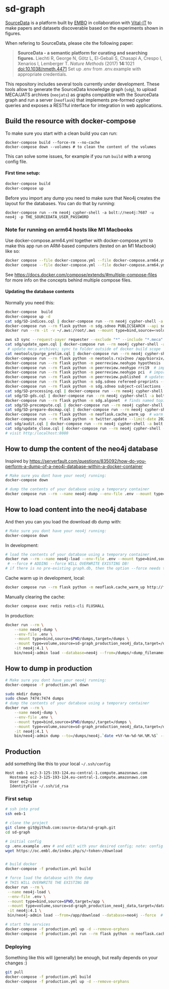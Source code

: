 
# sd-graph
[SourceData](http://sourcedata.embo.org) is a platform built by [EMBO](http://embo.org) in collaboration with [Vital-IT](https://www.vital-it.ch/) to make papers and datasets discoverable based on the experiments shown in figures.

When refering to SourceData, please cite the following paper:

> __SourceData - a semantic platform for curating and searching figures.__
> Liechti R, George N, Götz L, El-Gebali S, Chasapi A, Crespo I, Xenarios I, Lemberger T.
> _Nature Methods_ (2017) __14__:1021 [doi:10.1038/nmeth.4471](http://doi.org/10.1038/nmeth.4471)
Set up .env from .env.example with appropriate credentials.

This repository includes several tools currently under development. These tools allow to generate the SourceData knowledge graph (`sdg`), to upload MECA/JATS archives (`neojats`) as graphs compatible with the SourceData graph and run a server (`neoflask`) that implements pre-formed cypher queries and exposes a RESTful interface for  integration in web applications.

## Build the resource with docker-compose

To make sure you start with a clean build you can run:

```
docker-compose build --force-rm --no-cache
docker-compose down --volumes # to clean the content of the volumes
```

This can solve some issues, for example if you run `build` with a wrong config file.

#### First time setup:

```bash
docker-compose build
docker-compose up
```

Before you import any dump you need to make sure that Neo4j creates the layout for the databases. You can do that by running:

```
docker-compose run --rm neo4j cypher-shell -a bolt://neo4j:7687 -u neo4j -p THE_SOURCEDATA_USER_PASSWORD
```

### Note for running on arm64 hosts like M1 Macbooks

Use docker-compose.arm64.yml together with docker-compose.yml to make this app run on ARM-based computers (tested on an M1 Macbook) like so:

```bash
docker compose --file docker-compose.yml --file docker-compose.arm64.yml build
docker compose --file docker-compose.yml --file docker-compose.arm64.yml up
```

See https://docs.docker.com/compose/extends/#multiple-compose-files for more info on the concepts behind multiple compose files.

#### Updating the database contents
Normally you need this:
```bash
docker-compose  build
docker-compose up -d
cat sdg/SD-indices.cql | docker-compose run --rm neo4j cypher-shell -a bolt://neo4j:7687 -u neo4j -p <NEO4J_PASSWORD>  # define indices
docker-compose run --rm flask python -m sdg.sdneo PUBLICSEARCH --api sdapi  # import source data public data
docker run --rm -it -v ~/.aws:/root/.aws --mount type=bind,source=<volume>/biorxiv/Current_Content/July_2020,target=/root/Current_Content/July_2020 amazon/aws-cli s3 sync --request-payer requester --exclude "*" --include "*.meca" s3://biorxiv-src-monthly/Current_Content/July_2020 ./Current_Content/July_2020/ --dryrun

aws s3 sync --request-payer requester --exclude "*" --include "*.meca" s3://biorxiv-src-monthly/Current_Content/July_2020 <path-to-biorxiv-archive>/biorxiv/Current_content/July_2020/
cat sdg/update_open.cql | docker-compose run --rm neo4j cypher-shell -a bolt://neo4j:7687 -u neo4j -p <NEO4J_PASSWORD>  # generate merged graph
 # update meca archives; sync to folder outside of docker build scope
cat neotools/purge_prelim.cql | docker-compose run --rm neo4j cypher-shell -a bolt://neo4j:7687 -u neo4j -p  # remove prelim articles obtained from the CrossRef and bioRxiv APIs
docker-compose run --rm flask python -m neotools.rxiv2neo /app/biorxiv/<path_to_meca_archives> --type meca   # import full text biorxiv preprints
docker-compose run --rm flask python -m peerreview.neohypo hypothesis  # import peer reviews from hypothesis
docker-compose run --rm flask python -m peerreview.neohypo rrc19  # import peer reviews from rapid reviews: covid-19
docker-compose run --rm flask python -m peerreview.neohypo pci  # import peer reviews from peer community in
docker-compose run --rm flask python -m peerreview.published  # updates publication status
docker-compose run --rm flask python -m sdg.sdneo refereed-preprints --api eebapi  # smarttag specified collection of preprints
docker-compose run --rm flask python -m sdg.sdneo subject-collections --api eebapi  # smarttag all bioRxiv subject collections
cat sdg/SD-processing.cql | docker-compose run --rm neo4j cypher-shell -a bolt://neo4j:7687 -u neo4j -p <NEO4J_PASSWORD>  # generate merged graph
cat sdg/SD-gds.cql | docker-compose run --rm neo4j cypher-shell -a bolt://neo4j:7687 -u neo4j -p <NEO4J_PASSWORD>  # graph data science algo
docker-compose run --rm flask python -m sdg.algonet  # finds named topics and entity highlights
cat sdg/SD-precompute.cql | docker-compose run --rm neo4j cypher-shell -a bolt://neo4j:7687 -u neo4j -p <NEO4J_PASSWORD>  # precompute the graph used by front end
cat sdg/SD-prepare-docmap.cql | docker-compose run --rm neo4j cypher-shell -a bolt://neo4j:7687 -u neo4j -p $NEO_PASSWORD
docker-compose run --rm flask python -m neoflask.cache_warm_up  # warm up cache
docker-compose run --rm flask python -m twitter.update --limit-date 2020-07-01  # --GO_LIVE  to go live with Twitter updates
cat sdg/audit.cql | docker-compose run --rm neo4j cypher-shell -a bolt://neo4j:7687 -u neo4j -p <NEO4J_PASSWORD>
cat sdg/update_close.cql | docker-compose run --rm neo4j cypher-shell -a bolt://neo4j:7687 -u neo4j -p <NEO4J_PASSWORD>  # generate merged graph
# visit http:/localhost:8080
```

## How to dump the content of the neo4j database
Inspired by https://serverfault.com/questions/835092/how-do-you-perform-a-dump-of-a-neo4j-database-within-a-docker-container

```bash
# Make sure you dont have your neo4j running:
docker-compose down

# dump the contents of your database using a temporary container
docker compose run --rm --name neo4j-dump --env-file .env --mount type=bind,source=$PWD/data/neo4j-data,target=/data -it neo4j:4.1 bin/neo4j-admin dump --database=neo4j --to=data/neo4j.db.dump.`date +%Y-%m-%d-%H.%M.%S`
```

## How to load content into the neo4j database

And then you can you load the download db dump with:

```bash
# Make sure you dont have your neo4j running:
docker-compose down
```

In development:

```bash
# load the contents of your database using a temporary container
docker run --rm --name neo4j-load --env-file .env --mount type=bind,source=$PWD/data/neo4j-data,target=/data --mount type=bind,source=$PWD/dumps,target=/dumps -it neo4j:4.1 bin/neo4j-admin load --database=neo4j --from=/dumps/<dump_filename>
 # --force # ADDING --force WILL OVERWRITE EXISTING DB!
# if there is no pre-existing graph.db, then the option --force needs to me ommitted to avoid "command failed: unable to load database: NoSuchFileException"
```

Cache warm up in development, local:

```bash
docker compose run --rm flask python -m neoflask.cache_warm_up http://flask:5000/api/v1/
```

Manually clearing the cache:

```bash
docker compose exec redis redis-cli FLUSHALL
```

In production:

```bash
docker run --rm \
    --name neo4j-dump \
    --env-file .env \
    --mount type=bind,source=$PWD/dumps,target=/dumps \
    --mount type=volume,source=sd-graph_production_neo4j_data,target=/data \
    -it neo4j:4.1 \
    bin/neo4j-admin load --database=neo4j --from=/dumps/<dump_filename>
```


## How to dump in production

```bash
# Make sure you dont have your neo4j running:
docker-compose -f production.yml down

sudo mkdir dumps
sudo chown 7474:7474 dumps
# dump the contents of your database using a temporary container
docker run --rm \
    --name neo4j-dump \
    --env-file .env \
    --mount type=bind,source=$PWD/dumps/,target=/dumps \
    --mount type=volume,source=sd-graph_production_neo4j_data,target=/data \
    -it neo4j:4.1 \
    bin/neo4j-admin dump --to=/dumps/neo4j.`date +%Y-%m-%d-%H.%M.%S` --database=neo4j

```


## Production

add something like this to your local `~/.ssh/config`

```
Host eeb-1 ec2-3-125-193-124.eu-central-1.compute.amazonaws.com
  Hostname ec2-3-125-193-124.eu-central-1.compute.amazonaws.com
  User ec2-user
  IdentityFile ~/.ssh/id_rsa
```

### First setup

```bash
# ssh into prod
ssh eeb-1

# clone the project
git clone git@github.com:source-data/sd-graph.git
cd sd-graph

# initial config
cp .env.example .env # and edit with your desired config; note: config for hypothes.is or sourcedata API are not needed for produtino
wget https://oc.embl.de/index.php/s/<token>/download


# build docker
docker-compose -f production.yml build

# force load the database with the dump
# THIS WILL OVERWRITE THE EXISTING DB
docker run --rm \
 --name neo4j-load \
 --env-file .env \
 --mount type=bind,source=$PWD,target=/app \
 --mount type=volume,source=sd-graph_production_neo4j_data,target=/data \
 -it neo4j:4.1 \
 bin/neo4j-admin load --from=/app/download --database=neo4j --force  # WILL OVERWRITE!

# start the services
docker-compose -f production.yml up -d --remove-orphans
docker-compose -f production.yml run --rm flask python -m neoflask.cache_warm_up  # warm up cache
```


### Deploying
Something like this will (generally) be enough, but really depends on your changes :)

```bash
git pull
docker-compose -f production.yml build
docker-compose -f production.yml up -d --remove-orphans
```
